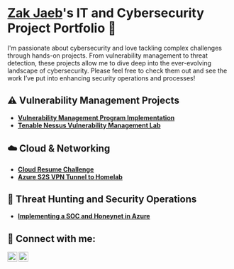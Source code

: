 # <a href="https://www.linkedin.com/in/zakjaeb/">Zak Jaeb</a>'s IT and Cybersecurity Project Portfolio 🔐

I'm passionate about cybersecurity and love tackling complex challenges through hands-on projects. From vulnerability management to threat detection, these projects allow me to dive deep into the ever-evolving landscape of cybersecurity. Please feel free to check them out and see the work I’ve put into enhancing security operations and processes!

## ⚠️ Vulnerability Management Projects
- **[Vulnerability Management Program Implementation](https://github.com/ZakJaeb/vulnerability-management-program)**
- **[Tenable Nessus Vulnerability Management Lab](https://github.com/ZakJaeb/Nessus-Vuln-Manage)**

## ☁️ Cloud & Networking
- **[Cloud Resume Challenge](https://github.com/ZakJaeb/Cloud-Resume-Challenge-Azure)**
- **[Azure S2S VPN Tunnel to Homelab](https://github.com/ZakJaeb/Azure-S2S-Lab)**

## 🚨 Threat Hunting and Security Operations
- **[Implementing a SOC and Honeynet in Azure](https://github.com/ZakJaeb/SOC-Honeynet-Azure)**

<h2> 🤳 Connect with me:</h2>

[<img align="left" alt="ZakJaeb | YouTube" width="22px" src="https://cdn.jsdelivr.net/npm/simple-icons@v3/icons/youtube.svg" />][youtube]
[<img align="left" alt="ZakJaeb | LinkedIn" width="22px" src="https://cdn.jsdelivr.net/npm/simple-icons@v3/icons/linkedin.svg" />][linkedin]

[youtube]: https://www.youtube.com/c/zakjaeb
[linkedin]: https://linkedin.com/in/zakjaeb
